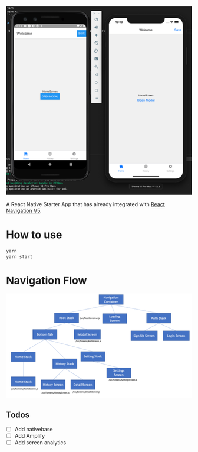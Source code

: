 ![Starter App](./docs/screenshot.png 'Sample App')

A React Native Starter App that has already integrated with [React Navigation V5](https://blog.expo.io/announcing-react-navigation-5-0-bd9e5d45569e).

# How to use

```
yarn
yarn start
```

# Navigation Flow

![Navigation Diagram](./docs/navigation-flow.png 'Navigation Flow')

## Todos

- [ ] Add nativebase
- [ ] Add Amplify
- [ ] Add screen analytics
